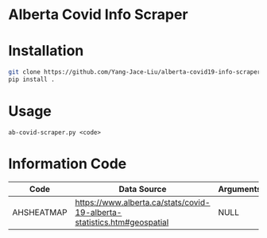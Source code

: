 # Alberta Covid Info Scraper

# Installation
```bash
git clone https://github.com/Yang-Jace-Liu/alberta-covid19-info-scraper
pip install .
```

# Usage
`ab-covid-scraper.py <code>`

# Information Code

|Code|Data Source|Arguments|
|----|-------|-------------|
|AHSHEATMAP|https://www.alberta.ca/stats/covid-19-alberta-statistics.htm#geospatial|NULL